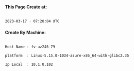 
   
#### This Page Create at:

```bash

2023-03-17 - 07:28:04 UTC

```

#### Create By Machine:

```bash

Host Name : fv-az246-79

platform  : Linux-5.15.0-1034-azure-x86_64-with-glibc2.35

Ip Local  : 10.1.0.102

```

